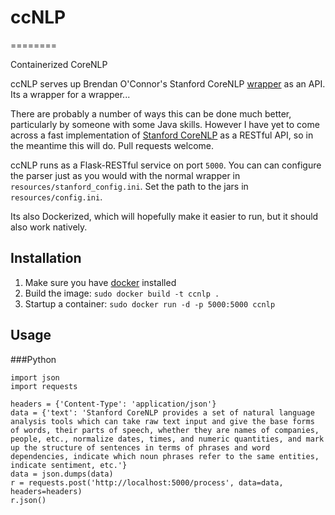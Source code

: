 # ccNLP
========

Containerized CoreNLP

ccNLP serves up Brendan O'Connor's Stanford CoreNLP
[wrapper](https://github.com/brendano/stanford_corenlp_pywrapper) as an API.
Its a wrapper for a wrapper...

There are probably a number of ways this can be done much better, particularly
by someone with some Java skills. However I have yet to come across a fast
implementation of [Stanford
CoreNLP](http://nlp.stanford.edu/software/corenlp.shtml) as a RESTful API, so
in the meantime this will do. Pull requests welcome.

ccNLP runs as a Flask-RESTful service on port `5000`. You can can configure the
parser just as you would with the normal wrapper in
`resources/stanford_config.ini`. Set the path to the jars in
`resources/config.ini`. 

Its also Dockerized, which will hopefully make it easier to run, but it should
also work natively.

Installation
-------------

1. Make sure you have [docker](https://www.docker.com/) installed
2. Build the image: `sudo docker build -t ccnlp .`
3. Startup a container: `sudo docker run -d -p 5000:5000 ccnlp`

Usage
------

###Python

```
import json
import requests

headers = {'Content-Type': 'application/json'}
data = {'text': 'Stanford CoreNLP provides a set of natural language analysis tools which can take raw text input and give the base forms of words, their parts of speech, whether they are names of companies, people, etc., normalize dates, times, and numeric quantities, and mark up the structure of sentences in terms of phrases and word dependencies, indicate which noun phrases refer to the same entities, indicate sentiment, etc.'}
data = json.dumps(data)
r = requests.post('http://localhost:5000/process', data=data,
headers=headers)
r.json()
```
